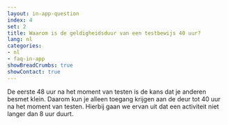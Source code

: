 ```yaml
---
layout: in-app-question
index: 4
set: 2
title: Waarom is de geldigheidsduur van een testbewijs 40 uur? 
lang: nl
categories:
- nl
- faq-in-app
showBreadCrumbs: true
showContact: true
---
```

De eerste 48 uur na het moment van testen is de kans dat je anderen besmet klein. Daarom kun je alleen toegang krijgen aan de deur tot 40 uur na het moment van testen. Hierbij gaan we ervan uit dat een activiteit niet langer dan 8 uur duurt.
